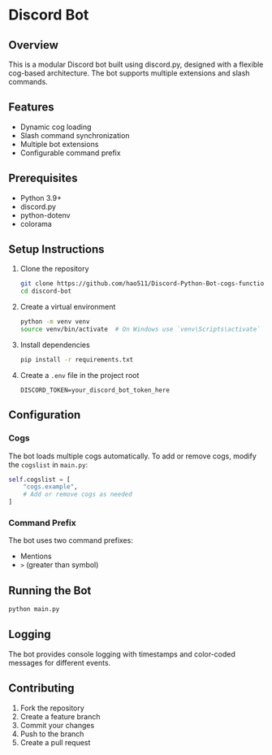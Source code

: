 # Discord Bot

## Overview
This is a modular Discord bot built using discord.py, designed with a flexible cog-based architecture. The bot supports multiple extensions and slash commands.

## Features
- Dynamic cog loading
- Slash command synchronization
- Multiple bot extensions
- Configurable command prefix

## Prerequisites
- Python 3.9+
- discord.py
- python-dotenv
- colorama

## Setup Instructions

1. Clone the repository
   ```bash
   git clone https://github.com/hao511/Discord-Python-Bot-cogs-function.git
   cd discord-bot
   ```

2. Create a virtual environment
   ```bash
   python -m venv venv
   source venv/bin/activate  # On Windows use `venv\Scripts\activate`
   ```

3. Install dependencies
   ```bash
   pip install -r requirements.txt
   ```

4. Create a `.env` file in the project root
   ```
   DISCORD_TOKEN=your_discord_bot_token_here
   ```

## Configuration

### Cogs
The bot loads multiple cogs automatically. To add or remove cogs, modify the `cogslist` in `main.py`:

```python
self.cogslist = [
    "cogs.example",
    # Add or remove cogs as needed
]
```

### Command Prefix
The bot uses two command prefixes:
- Mentions
- `>` (greater than symbol)

## Running the Bot
```bash
python main.py
```


## Logging
The bot provides console logging with timestamps and color-coded messages for different events.

## Contributing
1. Fork the repository
2. Create a feature branch
3. Commit your changes
4. Push to the branch
5. Create a pull request
